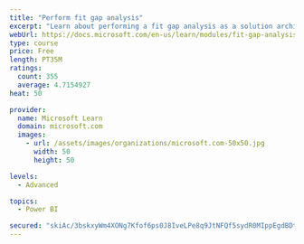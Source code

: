 ```yaml
---
title: "Perform fit gap analysis"
excerpt: "Learn about performing a fit gap analysis as a solution architect for Dynamics 365 and Microsoft Power Platform."
webUrl: https://docs.microsoft.com/en-us/learn/modules/fit-gap-analysis/
type: course
price: Free
length: PT35M
ratings:
  count: 355
  average: 4.7154927
heat: 50

provider:
  name: Microsoft Learn
  domain: microsoft.com
  images:
    - url: /assets/images/organizations/microsoft.com-50x50.jpg
      width: 50
      height: 50

levels:
  - Advanced

topics:
  - Power BI

secured: "skiAc/3bskxyWm4XONg7Kfof6ps0J8IveLPe8q9JtNFQf5sydR0MIppEgdBDtI3LDir1+xiQztit62M607WYOgQmel5scOs6vyAqDECZfvFe0JNij/MFdGg/SqAw3Ky5Vuoqb31VbdfFQfGtsNNwslrWprf1GcPy8V3uWzszniI5e2nV6zDLZuT9KZvKBJH2gq8W9gVDgg1RNxKqfcvhZrrRsJKPjqEbqrLnt1MZ20Fz3X3aLsLKF0ngnLMvEkWDGFAEDIfxXDzYrlCenwIFVhTcb5jap02a8BW86054h89FAhnB9bjeaVHW/fWQnmd/4nIojdq8OD32DIT+nbyfsCXARWG9QPlaN+0fz8w42lXiYBcecmhZY9hSaSzUHnHfcH2OB79+XFw2wxdC8JiriRoq8b8u7w7OExNIq2gKAlI=;QfSk4K856wIoO2GBNDPo8Q=="
---
```


